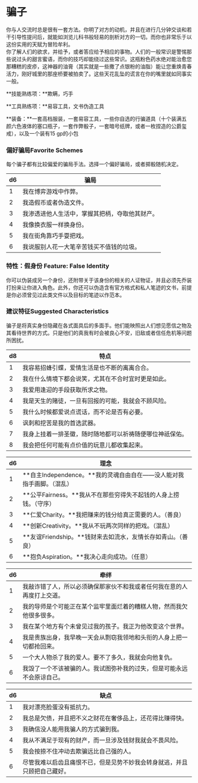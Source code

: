 # 骗子

你与人交流时总是很有一套方法。你明了对方的动机，并且在进行几分钟交谈和若干引导性提问后，就能如浏览儿科书般轻易的剖析对方的一切。而你也非常乐于以这份实用的天赋为冒险牟利。\
&#x20;你了解人们的欲求，并给予，或者答应给予相应的事物。人们的一般常识是警惕那些说过头的甜言蜜语，而你的技巧却能绕过这些常识。这瓶粉色药水绝对能治愈您那糟糕的皮疹，这神器的油膏（其实就是一些撒了点银粉的油脂）能让您重焕青春活力，刚好城里的那座桥要被拍卖了。这些天花乱坠的谎言在你的嘴里就如同事实一般。

**技能熟练项：**欺瞒，巧手

**工具熟练项：**易容工具，文书伪造工具

**装备：**一套高档服装，一套易容工具，一些你自选的行骗道具（十个装满五颜六色液体的塞口瓶子，一套作弊骰子，一套暗号纸牌，或者一枚捏造的公爵玺戒），以及一个装有15 gp的小包

### **偏好骗局Favorite Schemes**

&#x20;每个骗子都有比较偏爱的骗局手法。选择一个偏好骗局，或者掷骰随机决定。

| **d6** | **骗局**                  |
| ------ | ----------------------- |
| 1      | 我在博弈游戏中作弊。              |
| 2      | 我造假币或者伪造文件。             |
| 3      | 我渗透进他人生活中，掌握其把柄，夺取他其财产。 |
| 4      | 我像换衣服一样换身份。             |
| 5      | 我在街角靠巧手耍把戏。             |
| 6      | 我说服别人花一大笔辛苦钱买不值钱的垃圾。    |

### **特性：假身份** **Feature: False Identity**

&#x20;你可以伪装成另一个身份，还附带关于该身份的相关的人证物证，并且必须先乔装打扮来让你进入角色。此外，你还可以伪造含有官方格式和私人笔迹的文书，前提是你必须曾见过此类文件以及目标的笔迹以作范本。

### **建议特征Suggested Characteristics**

&#x20;骗子是将真实身份隐藏在各式面具后的多面手。他们能映照出人们想见愿信之物及其看待世界的方式。只是他们的真我有时会被良心不安，旧敌或者信任危机等问题所困扰。

| **d8** | **特点**                       |
| ------ | ---------------------------- |
| 1      | 我容易招蜂引蝶，爱情生活是也不断的离离合合。       |
| 2      | 我在什么情境下都会说笑，尤其在不合时宜时更是如此。    |
| 3      | 我爱用逢迎的手段获取所求之物。              |
| 4      | 我是天生的赌徒，一旦有回报的可能，我就会不顾风险。    |
| 5      | 我什么时候都爱说点谎话，而不论是否有必要。        |
| 6      | 讽刺和挖苦是我的首选武器。                |
| 7      | 我身上挂着一排圣徽，随时随地都可以祈祷随便哪位神祇保佑。 |
| 8      | 我会把任何可能有点价值的玩意儿都收集起来。        |

| **d6** | **理念**                                      |
| ------ | ------------------------------------------- |
| 1      | **自主Independence。**我的灵魂自由自在——没人能对我指手画脚。（混乱） |
| 2      | **公平Fairness。**我从不在那些穷得失不起钱的人身上捞钱。（守序）      |
| 3      | **仁爱Charity。**我把赚来的钱分给真正需要的人。（善良）           |
| 4      | **创新Creativity。**我从不玩两次同样的把戏。（混乱）           |
| 5      | **友谊Friendship。**钱财来去如流水，友情长存如青山。（善良）       |
| 6      | **抱负Aspiration。**我决心走向成功。（任意）               |

| **d6** | **牵绊**                              |
| ------ | ----------------------------------- |
| 1      | 我敲诈错了人，所以必须确保那家伙不和我或者任何我在意的人再度打上交道。 |
| 2      | 我的导师是个可能正在某个监牢里面烂着的糟糕人物，然而我欠他很多很多。  |
| 3      | 我在某个地方有个未曾见过我的孩子。我正为他改变这个世界。        |
| 4      | 我是贵族出身，我早晚一天会从剽窃我领地和头衔的人身上把一切都抢回来。  |
| 5      | 一个大人物杀了我的爱人。要不了多久，我就会向他复仇。          |
| 6      | 我毁了一个不该被骗的人。我试图弥补我的过失，但是可能永远不会原谅自己。 |

| **d6** | **缺点**                               |
| ------ | ------------------------------------ |
| 1      | 我对漂亮脸蛋没有抵抗力。                         |
| 2      | 我总是欠债，并且把不义之财花在奢侈品上，还花得比赚得快。         |
| 3      | 我确信没人能用我骗人的方式骗到我。                    |
| 4      | 我从不满足于现有的财产，而一旦涉及钱财我就会不畏风险。          |
| 5      | 我会按捺不住冲动去欺骗远比自己强的人。                  |
| 6      | 尽管我难以启齿且痛恨不已，但是见势不妙我会转身就逃，并且只顾把自己藏好。 |
